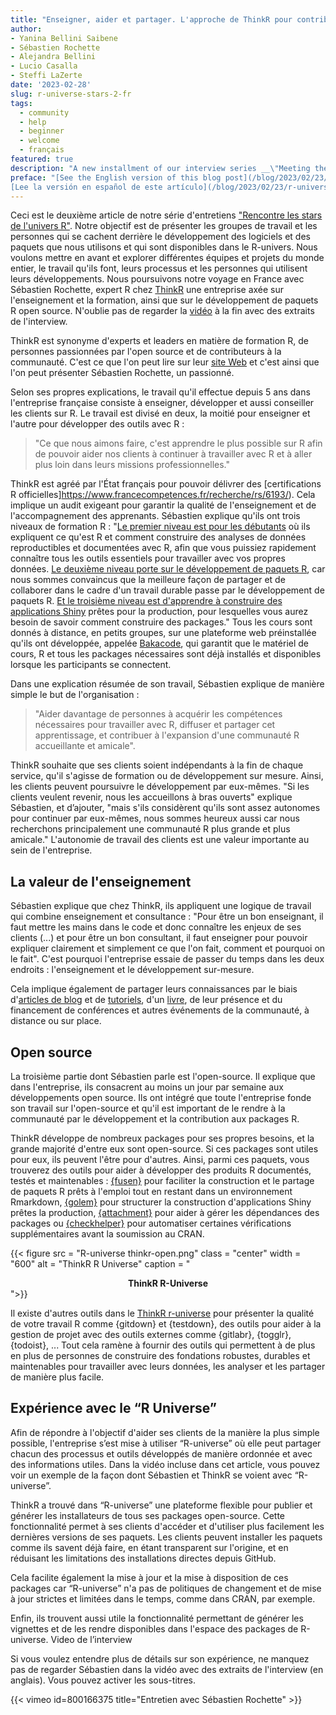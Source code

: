 ```yaml
---
title: "Enseigner, aider et partager. L'approche de ThinkR pour contribuer à la croissance d’une communauté R conviviale"
author: 
- Yanina Bellini Saibene
- Sébastien Rochette
- Alejandra Bellini 
- Lucio Casalla 
- Steffi LaZerte
date: '2023-02-28'
slug: r-universe-stars-2-fr
tags:
  - community
  - help
  - beginner
  - welcome
  - français
featured: true
description: "A new installment of our interview series __\"Meeting the stars of the R-Universe\"__. We go to France to get a closer look at the work of the people at ThinkR."
preface: "[See the English version of this blog post](/blog/2023/02/23/r-universe-stars-2-en/),
[Lee la versión en español de este artículo](/blog/2023/02/23/r-universe-stars-2-es/)"
---
```


Ceci est le deuxième article de notre série d'entretiens ["Rencontre les stars de l'univers R"](/tags/r-universe-stars/). 
Notre objectif est de présenter les groupes de travail et les personnes qui se cachent derrière le développement des logiciels et des paquets que nous utilisons et qui sont disponibles dans le R-univers. 
Nous voulons mettre en avant et explorer différentes équipes et projets du monde entier, le travail qu'ils font, leurs processus et les personnes qui utilisent leurs développements.
Nous poursuivons notre voyage en France avec Sébastien Rochette, expert R chez [ThinkR](https://rtask.thinkr.fr) une entreprise axée sur l'enseignement et la formation, ainsi que sur le développement de paquets R open source. 
N'oublie pas de regarder la [vidéo](2023/02/23/r-universe-stars-2-es/#vídeo-de-la-entrevista) à la fin avec des extraits de l'interview.

ThinkR est synonyme d'experts et leaders en matière de formation R, de personnes passionnées par l'open source et de contributeurs à la communauté. C'est ce que l'on peut lire sur leur [site Web](https://thinkr.fr/) et c'est ainsi que l'on peut présenter Sébastien Rochette, un passionné.

Selon ses propres explications, le travail qu'il effectue depuis 5 ans dans l'entreprise française consiste à enseigner, développer et aussi conseiller les clients sur R. Le travail est divisé en deux, la moitié pour enseigner et l'autre pour développer des outils avec R :

> "Ce que nous aimons faire, c'est apprendre le plus possible sur R afin de pouvoir aider nos clients à continuer à travailler avec R et à aller plus loin dans leurs missions professionnelles."

ThinkR est agréé par l'État français pour pouvoir délivrer des [certifications R officielles]https://www.francecompetences.fr/recherche/rs/6193/).  Cela implique un audit exigeant pour garantir la qualité de l'enseignement et de l'accompagnement des apprenants. Sébastien explique qu'ils ont trois niveaux de formation R : "[Le premier niveau est pour les débutants](https://thinkr.fr/formation-au-logiciel-r/rs6193-analyse-statistique-de-donnees-avec-le-langage-r/) où ils expliquent ce qu'est R et comment construire des analyses de données reproductibles et documentées avec R, afin que vous puissiez rapidement connaître tous les outils essentiels pour travailler avec vos propres données. [Le deuxième niveau porte sur le développement de paquets R](https://thinkr.fr/formation-au-logiciel-r/creation-de-packages-r/), car nous sommes convaincus que la meilleure façon de partager et de collaborer dans le cadre d'un travail durable passe par le développement de paquets R. [Et le troisième niveau est d'apprendre à construire des applications Shiny](https://thinkr.fr/formation-au-logiciel-r/formation-shiny/) prêtes pour la production, pour lesquelles vous aurez besoin de savoir comment construire des packages." Tous les cours sont donnés à distance, en petits groupes, sur une plateforme web préinstallée qu'ils ont développée, appelée [Bakacode](https://thinkr.fr/cest-quoi-bakacode.pdf), qui garantit que le matériel de cours, R et tous les packages nécessaires sont déjà installés et disponibles lorsque les participants se connectent.

Dans une explication résumée de son travail, Sébastien explique de manière simple le but de l'organisation : 

> "Aider davantage de personnes à acquérir les compétences nécessaires pour travailler avec R, diffuser et partager cet apprentissage, et contribuer à l'expansion d'une communauté R accueillante et amicale".

ThinkR souhaite que ses clients soient indépendants à la fin de chaque service, qu'il s'agisse de formation ou de développement sur mesure. Ainsi, les clients peuvent poursuivre le développement par eux-mêmes. "Si les clients veulent revenir, nous les accueillons à bras ouverts" explique Sébastien, et d’ajouter, "mais s'ils considèrent qu'ils sont assez autonomes pour continuer par eux-mêmes, nous sommes heureux aussi car nous recherchons principalement une communauté R plus grande et plus amicale." L'autonomie de travail des clients est une valeur importante au sein de l'entreprise.

## La valeur de l'enseignement

Sébastien explique que chez ThinkR, ils appliquent une logique de travail qui combine enseignement et consultance : "Pour être un bon enseignant, il faut mettre les mains dans le code et donc connaître les enjeux de ses clients (...) et pour être un bon consultant, il faut enseigner pour pouvoir expliquer clairement et simplement ce que l'on fait, comment et pourquoi on le fait". C'est pourquoi l'entreprise essaie de passer du temps dans les deux endroits : l'enseignement et le développement sur-mesure.

Cela implique également de partager leurs connaissances par le biais d'[articles de blog](https://rtask.thinkr.fr/fr/blog/) et de [tutoriels](https://thinkr.fr/blog/), d'un [livre](http://engineering-shiny.org/), de leur présence et du financement de conférences et autres événements de la communauté, à distance ou sur place.


## Open source

La troisième partie dont Sébastien parle est l'open-source. Il explique que dans l'entreprise, ils consacrent au moins un jour par semaine aux développements open source. Ils ont intégré que toute l'entreprise fonde son travail sur l'open-source et qu'il est important de le rendre à la communauté par le développement et la contribution aux packages R. 

ThinkR développe de nombreux packages pour ses propres besoins, et la grande majorité d'entre eux sont open-source. Si ces packages sont utiles pour eux, ils peuvent l'être pour d'autres. Ainsi, parmi ces paquets, vous trouverez des outils pour aider à développer des produits R documentés, testés et maintenables : [{fusen}](https://thinkr-open.r-universe.dev/fusen) pour faciliter la construction et le partage de paquets R prêts à l'emploi tout en restant dans un environnement Rmarkdown, [{golem}](https://thinkr-open.r-universe.dev/golem) pour structurer la construction d'applications Shiny prêtes la production, [{attachment}](https://thinkr-open.r-universe.dev/attachment) pour aider à gérer les dépendances des packages ou [{checkhelper}](https://thinkr-open.r-universe.dev/checkhelper) pour automatiser certaines vérifications supplémentaires avant la soumission au CRAN. 

{{< figure src = "R-universe thinkr-open.png" class = "center" width = "600" alt = "ThinkR R Universe" caption = "<center><strong>ThinkR R-Universe</strong></center>">}}

Il existe d'autres outils dans le [ThinkR r-universe](https://thinkr-open.r-universe.dev/) pour présenter la qualité de votre travail R comme {gitdown} et {testdown}, des outils pour aider à la gestion de projet avec des outils externes comme {gitlabr}, {togglr}, {todoist}, ... Tout cela ramène à fournir des outils qui permettent à de plus en plus de personnes de construire des fondations robustes, durables et maintenables pour travailler avec leurs données, les analyser et les partager de manière plus facile.

## Expérience avec le “R Universe”


Afin de répondre à l'objectif d'aider ses clients de la manière la plus simple possible, l'entreprise s’est mise à utiliser “R-universe” où elle peut partager chacun des processus et outils développés de manière ordonnée et avec des informations utiles.
Dans la vidéo incluse dans cet article, vous pouvez voir un exemple de la façon dont Sébastien et ThinkR se voient avec “R-universe”.

ThinkR a trouvé dans “R-universe” une plateforme flexible pour publier et générer les installateurs de tous ses packages open-source. Cette fonctionnalité permet à ses clients d'accéder et d'utiliser plus facilement les dernières versions de ses paquets. Les clients peuvent installer les paquets comme ils savent déjà faire, en étant transparent sur l'origine, et en réduisant les limitations des installations directes depuis GitHub.  

Cela facilite également la mise à jour et la mise à disposition de ces packages car “R-universe” n'a pas de politiques de changement et de mise à jour strictes et limitées dans le temps, comme dans CRAN, par exemple.  

Enfin, ils trouvent aussi utile la fonctionnalité permettant de générer les vignettes et de les rendre disponibles dans l'espace des packages de R-universe.
Video de l’interview

Si vous voulez entendre plus de détails sur son expérience, ne manquez pas de regarder Sébastien dans la vidéo avec des extraits de l'interview (en anglais). Vous pouvez activer les sous-titres.

{{< vimeo id=800166375 title="Entretien avec Sébastien Rochette" >}}
